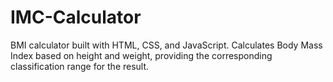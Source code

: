 # IMC-Calculator
 BMI calculator built with HTML, CSS, and JavaScript. Calculates Body Mass Index based on height and weight, providing the corresponding classification range for the result.
